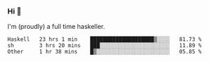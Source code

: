 ### Hi 👋

I'm (proudly) a full time haskeller.

<!--START_SECTION:waka-->

```text
Haskell   23 hrs 1 min    ████████████████████▒░░░░   81.73 %
sh        3 hrs 20 mins   ███░░░░░░░░░░░░░░░░░░░░░░   11.89 %
Other     1 hr 38 mins    █▒░░░░░░░░░░░░░░░░░░░░░░░   05.85 %
```

<!--END_SECTION:waka-->
